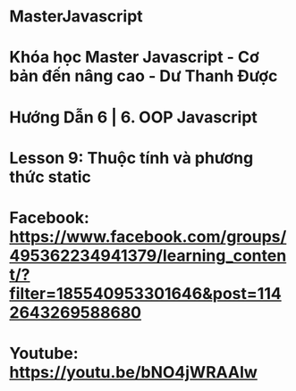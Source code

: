 # MasterJavascript
# Khóa học Master Javascript - Cơ bản đến nâng cao - Dư Thanh Được


# Hướng Dẫn 6 | 6. OOP Javascript
  # Lesson 9: Thuộc tính và phương thức static
  # Facebook: https://www.facebook.com/groups/495362234941379/learning_content/?filter=185540953301646&post=1142643269588680
  # Youtube: https://youtu.be/bNO4jWRAAIw